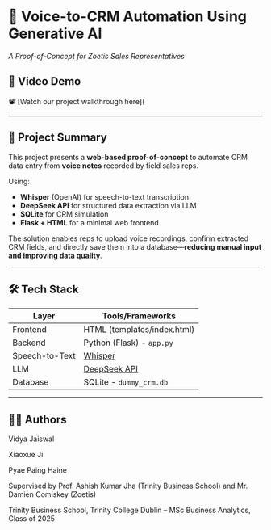 # 🧠 Voice-to-CRM Automation Using Generative AI  
*A Proof-of-Concept for Zoetis Sales Representatives*

## 🎥 Video Demo  
📽️ [Watch our project walkthrough here](

---

## 🚀 Project Summary  
This project presents a **web-based proof-of-concept** to automate CRM data entry from **voice notes** recorded by field sales reps.  

Using:
- **Whisper** (OpenAI) for speech-to-text transcription  
- **DeepSeek API** for structured data extraction via LLM  
- **SQLite** for CRM simulation  
- **Flask + HTML** for a minimal web frontend  

The solution enables reps to upload voice recordings, confirm extracted CRM fields, and directly save them into a database—**reducing manual input and improving data quality**.

---

## 🛠️ Tech Stack

| Layer       | Tools/Frameworks                      |
|-------------|----------------------------------------|
| Frontend    | HTML (templates/index.html)            |
| Backend     | Python (Flask) - `app.py`              |
| Speech-to-Text | [Whisper](https://github.com/openai/whisper) |
| LLM         | [DeepSeek API](https://deepseek.com/) |
| Database    | SQLite - `dummy_crm.db`               |

---

## 👨‍💻 Authors

Vidya Jaiswal

Xiaoxue Ji

Pyae Paing Haine

Supervised by Prof. Ashish Kumar Jha (Trinity Business School) and Mr. Damien Comiskey (Zoetis)

Trinity Business School, Trinity College Dublin – MSc Business Analytics, Class of 2025
